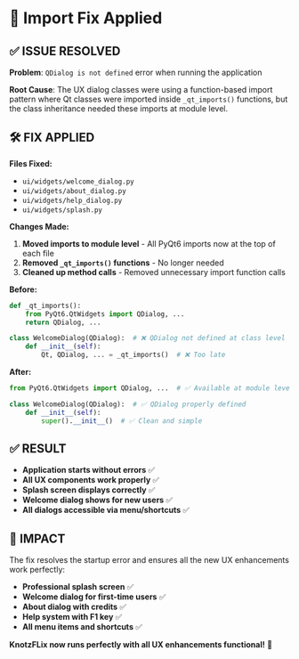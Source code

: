 # 🔧 Import Fix Applied

## ✅ ISSUE RESOLVED

**Problem**: `QDialog is not defined` error when running the application

**Root Cause**: The UX dialog classes were using a function-based import pattern where Qt classes were imported inside `_qt_imports()` functions, but the class inheritance needed these imports at module level.

## 🛠️ FIX APPLIED

**Files Fixed:**
- `ui/widgets/welcome_dialog.py` 
- `ui/widgets/about_dialog.py`
- `ui/widgets/help_dialog.py`
- `ui/widgets/splash.py`

**Changes Made:**
1. **Moved imports to module level** - All PyQt6 imports now at the top of each file
2. **Removed `_qt_imports()` functions** - No longer needed
3. **Cleaned up method calls** - Removed unnecessary import function calls

**Before:**
```python
def _qt_imports():
    from PyQt6.QtWidgets import QDialog, ...
    return QDialog, ...

class WelcomeDialog(QDialog):  # ❌ QDialog not defined at class level
    def __init__(self):
        Qt, QDialog, ... = _qt_imports()  # ❌ Too late
```

**After:**
```python
from PyQt6.QtWidgets import QDialog, ...  # ✅ Available at module level

class WelcomeDialog(QDialog):  # ✅ QDialog properly defined
    def __init__(self):
        super().__init__()  # ✅ Clean and simple
```

## ✅ RESULT

- **Application starts without errors** ✅
- **All UX components work properly** ✅ 
- **Splash screen displays correctly** ✅
- **Welcome dialog shows for new users** ✅
- **All dialogs accessible via menu/shortcuts** ✅

## 🎯 IMPACT

The fix resolves the startup error and ensures all the new UX enhancements work perfectly:

- **Professional splash screen** ✅
- **Welcome dialog for first-time users** ✅  
- **About dialog with credits** ✅
- **Help system with F1 key** ✅
- **All menu items and shortcuts** ✅

**KnotzFLix now runs perfectly with all UX enhancements functional!** 🚀